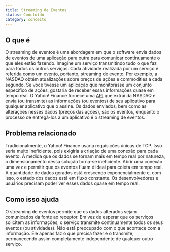 ```yaml
---
title: Streaming de Eventos
status: Concluído
category: conceito
---
```


## O que é

O streaming de eventos é uma abordagem em que o software envia dados de eventos de uma aplicação para outra para comunicar continuamente o que eles estão fazendo.
Imagine um serviço transmitindo tudo o que faz para todos os outros serviços.
Cada atividade realizada por um serviço é referida como um evento, portanto, streaming de evento.
Por exemplo, a NASDAQ obtém atualizações sobre preços de ações e commodities a cada segundo.
Se você tivesse um aplicação que monitorasse um conjunto específico de ações, gostaria de receber essas informações quase em tempo real.
O Yahoo! Finance fornece uma [API](/pt-br/application-programming-interface/) que extrai da NASDAQ e envia (ou transmite) as informações (ou eventos) de seu aplicativo para qualquer aplicativo que o assine.
Os dados enviados, bem como as alterações nesses dados (preços das ações), são os eventos, enquanto o processo de entregá-los a um aplicativo é o streaming de eventos.

## Problema relacionado

Tradicionalmente, o Yahoo! Finance usaria requisições únicas de TCP.
Isso seria muito ineficiente, pois exigiria a criação de uma conexão para cada evento.
À medida que os dados se tornam mais em tempo real por natureza, o dimensionamento dessa solução torna-se ineficiente.
Abrir uma conexão uma vez e permitir que os eventos fluam é ideal para coleta em tempo real.
A quantidade de dados gerados está crescendo exponencialmente e, com isso, o estado dos dados está em fluxo constante. Os desenvolvedores e usuários precisam poder ver esses dados quase em tempo real.

## Como isso ajuda

O streaming de eventos permite que os dados alterados sejam comunicados da fonte ao receptor.
Em vez de esperar que os serviços solicitem as informações, o serviço transmite continuamente todos os seus eventos (ou atividades).
Não está preocupado com o que acontece com a informação.
Ele apenas faz o que precisa fazer e o transmite, permanecendo assim completamente independente de qualquer outro serviço.
